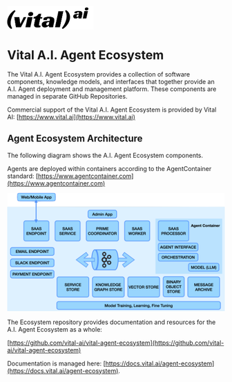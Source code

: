<img src="assets/vital-logo-black.png" alt="Vital AI Logo" width="200">

# Vital A.I. Agent Ecosystem

The Vital A.I. Agent Ecosystem provides a collection of software components, knowledge models, and interfaces that together provide an A.I. Agent deployment and management platform.  These components are managed in separate GitHub Repositories.

Commercial support of the Vital A.I. Agent Ecosystem is provided by Vital AI: [https://www.vital.ai](https://www.vital.ai)

## Agent Ecosystem Architecture

The following diagram shows the A.I. Agent Ecosystem components.

Agents are deployed within containers according to the AgentContainer standard: [https://www.agentcontainer.com](https://www.agentcontainer.com)

<img src="assets/agent-ecosystem-arch.png" alt="Vital Agent Ecosystem Architecture">

The Ecosystem repository provides documentation and resources for the A.I. Agent Ecosystem as a whole:

[https://github.com/vital-ai/vital-agent-ecosystem](https://github.com/vital-ai/vital-agent-ecosystem)

Documentation is managed here: [https://docs.vital.ai/agent-ecosystem](https://docs.vital.ai/agent-ecosystem).

<!--

**Here are some ideas to get you started:**

🙋‍♀️ A short introduction - what is your organization all about?
🌈 Contribution guidelines - how can the community get involved?
👩‍💻 Useful resources - where can the community find your docs? Is there anything else the community should know?
🍿 Fun facts - what does your team eat for breakfast?
🧙 Remember, you can do mighty things with the power of [Markdown](https://docs.github.com/github/writing-on-github/getting-started-with-writing-and-formatting-on-github/basic-writing-and-formatting-syntax)
-->
